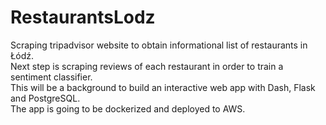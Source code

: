 # RestaurantsLodz
Scraping tripadvisor website to obtain informational list of restaurants in Łódź.<br>
Next step is scraping reviews of each restaurant in order to train a sentiment classifier.<br>
This will be a background to build an interactive web app with Dash, Flask and PostgreSQL.<br>
The app is going to be dockerized and deployed to AWS.<br>
